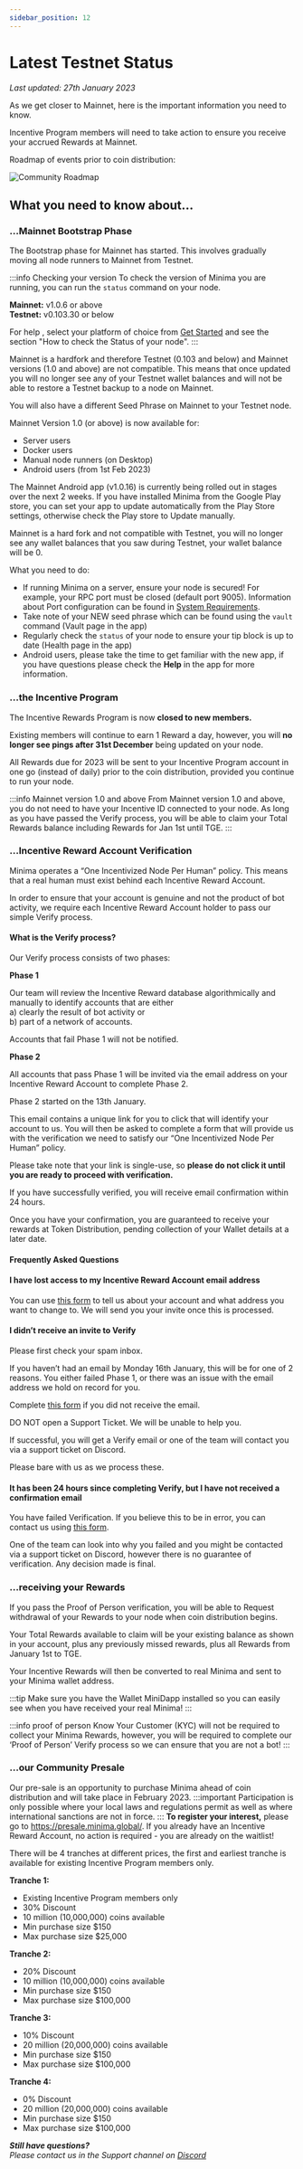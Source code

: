 ```yaml
---
sidebar_position: 12
---
```


# Latest Testnet Status

*Last updated: 27th January 2023*

As we get closer to Mainnet, here is the important information you need to know.

Incentive Program members will need to take action to ensure you receive your accrued Rewards at Mainnet.

Roadmap of events prior to coin distribution:

![Community Roadmap](/img/runanode/Community_Roadmap_Graphic_v4.png)

## What you need to know about… 

### ...Mainnet Bootstrap Phase

The Bootstrap phase for Mainnet has started. This involves gradually moving all node runners to Mainnet from Testnet. 

:::info Checking your version
To check the version of Minima you are running, you can run the `status` command on your node.

**Mainnet:** v1.0.6 or above <br/> 
**Testnet:** v0.103.30 or below 

For help , select your platform of choice from [Get Started](/docs/runanode/get_started) and see the section "How to check the Status of your node".
:::

Mainnet is a hardfork and therefore Testnet (0.103 and below) and Mainnet versions (1.0 and above) are not compatible. This means that once updated you will no longer see any of your Testnet wallet balances and will not be able to restore a Testnet backup to a node on Mainnet. 

You will also have a different Seed Phrase on Mainnet to your Testnet node.

Mainnet Version 1.0 (or above) is now available for:

- Server users
- Docker users
- Manual node runners (on Desktop)
- Android users (from 1st Feb 2023)

The Mainnet Android app (v1.0.16) is currently being rolled out in stages over the next 2 weeks. If you have installed Minima from the Google Play store, you can set your app to update automatically from the Play Store settings, otherwise check the Play store to Update manually.

Mainnet is a hard fork and not compatible with Testnet, you will no longer see any wallet balances that you saw during Testnet, your wallet balance will be 0.

What you need to do:
- If running Minima on a server, ensure your node is secured! For example, your RPC port must be closed (default port 9005). Information about Port configuration can be found in [System Requirements](/docs/runanode/systemrequirements).
- Take note of your NEW seed phrase which can be found using the `vault` command (Vault page in the app)
- Regularly check the `status` of your node to ensure your tip block is up to date (Health page in the app)
- Android users, please take the time to get familiar with the new app, if you have questions please check the **Help** in the app for more information.


### ...the Incentive Program
The Incentive Rewards Program is now **closed to new members.**

Existing members will continue to earn 1 Reward a day, however, you will **no longer see pings after 31st December** being updated on your node.

All Rewards due for 2023 will be sent to your Incentive Program account in one go (instead of daily) prior to the coin distribution, provided you continue to run your node.

:::info Mainnet version 1.0 and above
From Mainnet version 1.0 and above, you do not need to have your Incentive ID connected to your node. As long as you have passed the Verify process, you will be able to claim your Total Rewards balance including Rewards for Jan 1st until TGE. 
:::

### ...Incentive Reward Account Verification

Minima operates a “One Incentivized Node Per Human” policy. This means that a real human must exist behind each Incentive Reward Account.

In order to ensure that your account is genuine and not the product of bot activity, we require each Incentive Reward Account holder to pass our simple Verify process.

#### What is the Verify process?

Our Verify process consists of two phases:

**Phase 1**

Our team will review the Incentive Reward database algorithmically and manually to identify accounts that are either <br/>
a) clearly the result of bot activity or <br/> b) part of a network of accounts.

Accounts that fail Phase 1 will not be notified.

**Phase 2**

All accounts that pass Phase 1 will be invited via the email address on your Incentive Reward Account to complete Phase 2.

Phase 2 started on the 13th January.

This email contains a unique link for you to click that will identify your account to us. You will then be asked to complete a form that will provide us with the verification we need to satisfy our “One Incentivized Node Per Human” policy.

Please take note that your link is single-use, so **please do not click it until you are ready to proceed with verification.**

If you have successfully verified, you will receive email confirmation within 24 hours. 

Once you have your confirmation, you are guaranteed to receive your rewards at Token Distribution, pending collection of your Wallet details at a later date.

#### Frequently Asked Questions

#### I have lost access to my Incentive Reward Account email address

You can use [this form](https://docs.google.com/forms/d/e/1FAIpQLSc8wEMYdjpSI_xx0l075SyEeX3oXjtvgSOESLVYFgceM1HuOA/viewform?usp=sf_link) to tell us about your account and what address you want to change to. We will send you your invite once this is processed.

#### I didn’t receive an invite to Verify

Please first check your spam inbox. 

If you haven’t had an email by Monday 16th January, this will be for one of 2 reasons. You either failed Phase 1, or there was an issue with the email address we hold on record for you. 

Complete [this form](https://docs.google.com/forms/d/e/1FAIpQLSfoSwdl6o_hsZQR6BE_iiOmocEGaC4jCnHUGpXfnGAYb_zy2A/viewform?usp=sf_link) if you did not receive the email.

DO NOT open a Support Ticket. We will be unable to help you.

If successful, you will get a Verify email or one of the team will contact you via a support ticket on Discord.

Please bare with us as we process these.

#### It has been 24 hours since completing Verify, but I have not received a confirmation email

You have failed Verification. If you believe this to be in error, you can contact us using [this form](https://docs.google.com/forms/d/e/1FAIpQLSe-khUVayeVDB8zbXVmm5w82CPxeiqD_Xn3OcnIyHdnjwAl2g/viewform?usp=sf_link).

One of the team can look into why you failed and you might be contacted via a support ticket on Discord, however there is no guarantee of verification. Any decision made is final.

### ...receiving your Rewards

If you pass the Proof of Person verification, you will be able to Request withdrawal of your Rewards to your node when coin distribution begins. 

Your Total Rewards available to claim will be your existing balance as shown in your account, plus any previously missed rewards, plus all Rewards from January 1st to TGE. 

Your Incentive Rewards will then be converted to real Minima and sent to your Minima wallet address.

:::tip
Make sure you have the Wallet MiniDapp installed so you can easily see when you have received your real Minima! 
:::

:::info proof of person
Know Your Customer (KYC) will not be required to collect your Minima Rewards, however, you will be required to complete our ‘Proof of Person’ Verify process so we can ensure that you are not a bot!
:::


### ...our Community Presale

Our pre-sale is an opportunity to purchase Minima ahead of coin distribution and will take place in February 2023.
:::important
Participation is only possible where your local laws and regulations permit as well as where international sanctions are not in force.
:::
**To register your interest,** please go to https://presale.minima.global/. If you already have an Incentive Reward Account, no action is required - you are already on the waitlist!

There will be 4 tranches at different prices, the first and earliest tranche is available for existing Incentive Program members only.

**Tranche 1:**
- Existing Incentive Program members only
- 30% Discount
- 10 million (10,000,000) coins available
- Min purchase size $150
- Max purchase size $25,000

**Tranche 2:**
- 20% Discount
- 10 million (10,000,000) coins available
- Min purchase size $150
- Max purchase size $100,000

**Tranche 3:** 
- 10% Discount
- 20 million (20,000,000) coins available
- Min purchase size $150
- Max purchase size $100,000

**Tranche 4:**
- 0% Discount
- 20 million (20,000,000) coins available
- Min purchase size $150
- Max purchase size $100,000


***Still have questions?***<br/>
*Please contact us in the Support channel on [Discord](https://discord.gg/minima)*